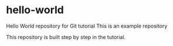 # hello-world
Hello World repository for Git tutorial
This is an example repository

This repository is built step by step in the tutorial. 